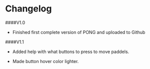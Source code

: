 # Changelog
####V1.0 
- Finished first complete version of PONG and uploaded to Github

####V1.1
- Added help with what buttons to press to move paddels.

- Made button hover color lighter.
